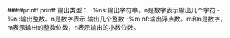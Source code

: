 ####printf
printf 输出类型：
-%ns:输出字符串。n是数字表示输出几个字符
-%ni:输出整数。n是数字表示 输出几个整数
-%m.nf:输出浮点数。m和n是数字，m表示输出的整数位数，n表示输出的小数位数。
